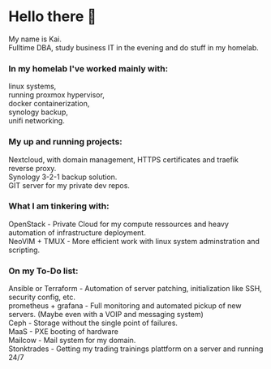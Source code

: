 # Hello there 👋
My name is Kai. </br>
Fulltime DBA, study business IT in the evening and do stuff in my homelab.

### In my homelab I've worked mainly with:
linux systems, </br>
running proxmox hypervisor, </br>
docker containerization,</br>
synology backup,</br>
unifi networking.</br>

### My up and running projects:
Nextcloud, with domain management, HTTPS certificates and traefik reverse proxy.</br>
Synology 3-2-1 backup solution.</br>
GIT server for my private dev repos.</br>

### What I am tinkering with:
OpenStack - Private Cloud for my compute ressources and heavy automation of infrastructure deployment.</br>
NeoVIM + TMUX - More efficient work with linux system adminstration and scripting.</br>

### On my To-Do list:
Ansible or Terraform - Automation of server patching, initialization like SSH, security config, etc.</br>
prometheus + grafana - Full monitoring and automated pickup of new servers. (Maybe even with a VOIP and messaging system)</br>
Ceph - Storage without the single point of failures.</br>
MaaS - PXE booting of hardware</br>
Mailcow - Mail system for my domain.</br>
Stonktrades - Getting my trading trainings plattform on a server and running 24/7</br>
